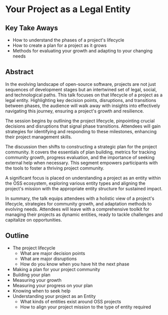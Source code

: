 # Your Project as a Legal Entity

## Key Take Aways

- How to understand the phases of a project's lifecycle
- How to create a plan for a project as it grows
- Methods for evaluating your growth and adapting to your changing needs

## Abstract

In the evolving landscape of open-source software, projects are not just sequences of development stages but an intertwined set of legal, social, and technological paths. This talk focuses on that lifecycle of a project as a legal entity.  Highlighting key decision points, disruptions, and transitions between phases, the audience will walk away with insights into effectively navigating this journey, ensuring a project's growth and resilience.

The session begins by outlining the project lifecycle, pinpointing crucial decisions and disruptions that signal phase transitions. Attendees will gain strategies for identifying and responding to these milestones, enhancing their project management skills.

The discussion then shifts to constructing a strategic plan for the project community. It covers the essentials of plan building, metrics for tracking community growth, progress evaluation, and the importance of seeking external help when necessary. This segment empowers participants with the tools to foster a thriving project community.

A significant focus is placed on understanding a project as an entity within the OSS ecosystem, exploring various entity types and aligning the project's mission with the appropriate entity structure for sustained impact.

In summary, the talk equips attendees with a holistic view of a project's lifecycle, strategies for community growth, and adaptation methods to evolving needs. Attendees will leave with a comprehensive toolkit for managing their projects as dynamic entities, ready to tackle challenges and capitalize on opportunities.

## Outline

- The project lifecycle
  - What are major decision points
  - What are major disruptions
  - How do you know when you have hit the next phase
 - Making a plan for your project community
  - Building your plan
  - Measuring your growth
  - Measuring your progress on your plan
  - Knowing when to seek help
- Understanding your project as an Entity
  - What kinds of entities exist around OSS projects
  - How to align your project mission to the type of entity required
